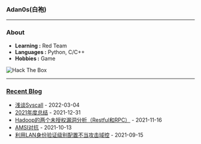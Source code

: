 ### Adan0s(白袍) 

---------------------------------------------------------------------------------------------------------------------------------------------------------------------------------

### About

-  **Learning :** Red Team
-  **Languages :** Python, C/C++ 
-  **Hobbies :** Game
<img src="http://www.hackthebox.eu/badge/image/264981" alt="Hack The Box">

---------------------------------------------------------------------------------------------------------------------------------------------------------------------------------

### [Recent Blog](https://eviladan0s.github.io/)

- [浅谈Syscall](https://eviladan0s.github.io/2022/03/04/about-syscall/) - 2022-03-04
- [2021年度总结](https://eviladan0s.github.io/2021/12/31/my-2021/) - 2021-12-31
- [Hadoop的两个未授权漏洞分析（Restful和RPC）](https://eviladan0s.github.io/2021/11/16/hadoop-unauth-rce/) - 2021-11-16
- [AMSI对抗](https://eviladan0s.github.io/2021/10/13/amsi-bypass/) - 2021-10-13
- [利用LAN身份验证级别配置不当攻击域控](https://eviladan0s.github.io/2021/09/15/lan-configuration-error-to-attack-dc/) - 2021-09-15
